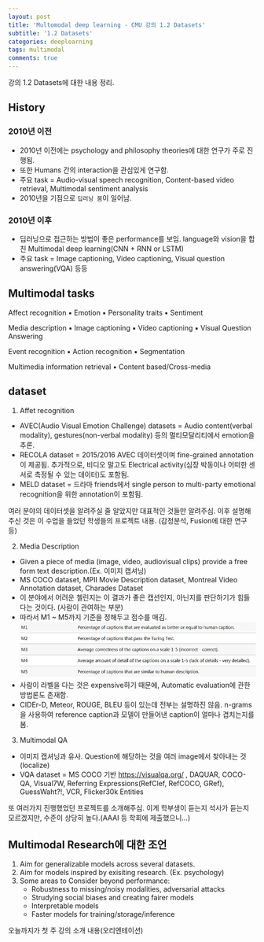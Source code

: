 ```yaml
---
layout: post
title: 'Multomodal deep learning - CMU 강의 1.2 Datasets'
subtitle: '1.2 Datasets'
categories: deeplearning
tags: multimodal
comments: true
---
```



강의 1.2 Datasets에 대한 내용 정리. 

## History

### 2010년 이전
- 2010년 이전에는 psychology and philosophy theories에 대한 연구가 주로 진행됨. 
- 또한 Humans 간의 interaction을 관심있게 연구함. 
- 주요 task = Audio-visual speech recognition, Content-based video retrieval, Multimodal sentiment analysis
- 2010년을 기점으로 `딥러닝 붐`이 일어남. 

### 2010년 이후
- 딥러닝으로 접근하는 방법이 좋은 performance를 보임. language와 vision을 합친 Multimodal deep learning(CNN + RNN or LSTM)
- 주요 task = Image captioning, Video captioning, Visual question answering(VQA) 등등 


## Multimodal tasks
Affect recognition
  ▪ Emotion
  ▪ Personality traits
  ▪ Sentiment

Media description
  ▪ Image captioning
  ▪ Video captioning
  ▪ Visual Question Answering
  
Event recognition
  ▪ Action recognition
  ▪ Segmentation

Multimedia information retrieval
  ▪ Content based/Cross-media

## dataset
1. Affet recognition
- AVEC(Audio Visual Emotion Challenge) datasets = Audio content(verbal modality), gestures(non-verbal modality) 등의 멀티모달리티에서 emotion을 추론.
- RECOLA dataset = 2015/2016 AVEC 데이터셋이며 fine-grained annotation이 제공됨. 추가적으로, 비디오 말고도 Electrical activity(심장 박동이나 어떠한 센서로 측정될 수 있는 데이터)도 포함됨.
- MELD dataset = 드라마 friends에서 single person to multi-party emotional recognition을 위한 annotation이 포함됨. 

여러 분야의 데이터셋을 알려주실 줄 알았지만 대표적인 것들만 알려주심. 
이후 설명해주신 것은 이 수업을 들었던 학생들의 프로젝트 내용. (감정분석, Fusion에 대한 연구 등)

2. Media Description
- Given a piece of media (image, video, audiovisual clips) provide a free form text description.(Ex. 이미지 캡셔닝)
- MS COCO dataset, MPII Movie Description dataset, Montreal Video Annotation dataset, Charades Dataset 
- 이 분야에서 어려운 첼린지는 이 결과가 좋은 캡션인지, 아닌지를 판단하기가 힘들다는 것이다. (사람이 관여하는 부분)
- 따라서 M1 ~ M5까지 기준을 정해두고 점수를 매김.
![Capture](/assets/img/post/multimodal/2021-1-9-multimodal-1.JPG)
- 사람이 라벨을 다는 것은 expensive하기 때문에, Automatic evaluation에 관한 방법론도 존재함. 
- CIDEr-D, Meteor, ROUGE, BLEU 등이 있는데 전부는 설명하진 않음. n-grams을 사용하여 reference caption과 모델이 만들어낸 caption이 얼마나 겹치는지를 봄. 

3. Multimodal QA
- 이미지 캡셔닝과 유사. Question에 해당하는 것을 여러 image에서 찾아내는 것(localize) 
- VQA dataset = MS COCO 기반 https://visualqa.org/ , DAQUAR, COCO-QA, Visual7W, Referring Expressions(RefClef, RefCOCO, GRef), GuessWaht?!, VCR, Flicker30k Entities 


또 여러가지 진행했었던 프로젝트를 소개해주심. 이게 학부생이 듣는지 석사가 듣는지 모르겠지만, 수준이 상당히 높다.(AAAI 등 학회에 제출했으니...)

## Multimodal Research에 대한 조언

1. Aim for generalizable models across several datasets.
2. Aim for models inspired by exisiting research. (Ex. psychology)
3. Some areas to Consider beyond performance: 
   - Robustness to missing/noisy modalities, adversarial attacks
   - Strudying social biases and creating fairer models
   - Interpretable models
   - Faster models for training/storage/inference

오늘까지가 첫 주 강의 소개 내용(오리엔테이션) 

